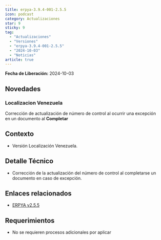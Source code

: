 ```yaml
---
title: erpya-3.9.4-001-2.5.5
icon: podcast
category: Actualizaciones
star: 9
sticky: 9
tag:
  - "Actualizaciones"
  - "Versiones"
  - "erpya-3.9.4-001-2.5.5"
  - "2024-10-03"
  - "Noticias"
article: true
---
```


**Fecha de Liberación:** 2024-10-03

## Novedades

### Localizacion Venezuela

Corrección de actualización de número de control al ocurrir una excepción en un documento al **Completar**

## Contexto

- Versión Localización Venezuela.

## Detalle Técnico

- Corrección de la actualización del número de control al completarse un documento en caso de excepción.

## Enlaces relacionados

- [ERPYA v2.5.5](https://github.com/erpya/adempiere_patch_zk/releases/tag/2.5.5)

## Requerimientos

- No se requieren procesos adicionales por aplicar
